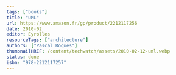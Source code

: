 ```yaml
---
tags: ["books"]
title: "UML"
url: https://www.amazon.fr/gp/product/2212117256
date: 2010-02
editor: Eyrolles
resourceTags: ["architecture"]
authors: ["Pascal Roques"]
thumbnailHREF: /content/techwatch/assets/2010-02-12-uml.webp
status: done
isbn: "978-2212117257"
---
```

